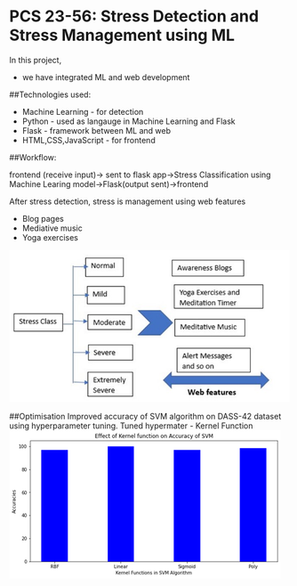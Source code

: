 # PCS 23-56: Stress Detection and Stress Management using ML
In this project, 
* we have integrated ML and web development
 
##Technologies used:
* Machine Learning - for detection
* Python - used as langauge in Machine Learning and Flask
* Flask - framework between ML and web
* HTML,CSS,JavaScript - for frontend

##Workflow:

frontend (receive input)-> sent to flask app->Stress Classification using Machine Learing model->Flask(output sent)->frontend


After stress detection, stress is management using web features
* Blog pages
* Mediative music
* Yoga exercises
 
![web features](https://github.com/asthagoel01/images/blob/0193545acf63c34823dcc119773690dec385cbbe/1.jpg)

##Optimisation
Improved accuracy of SVM algorithm on DASS-42 dataset using hyperparameter tuning.
Tuned hypermater - Kernel Function
![optimisation](https://github.com/asthagoel01/images/blob/adb9078e7731e856a1bd940427248ad4099dd0b3/2.png)




